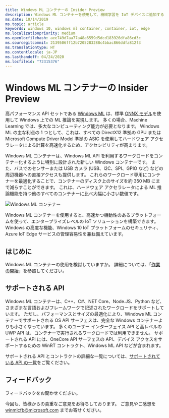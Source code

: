 ```yaml
---
title: Windows ML コンテナーの Insider Preview
description: Windows ML コンテナーを使用して、機械学習を IoT デバイスに追加する
ms.date: 10/14/2019
ms.topic: article
keywords: windows 10, windows ml container, container, iot, edge
ms.localizationpriority: medium
ms.openlocfilehash: aee749d7aa77a48a6559d5dcd183926dfa86cd3c
ms.sourcegitcommit: 2139506ff12b7205283288c4bbac866ddfa812f3
ms.translationtype: HT
ms.contentlocale: ja-JP
ms.lasthandoff: 04/24/2020
ms.locfileid: "72315376"
---
```

# <a name="windows-ml-container-insider-preview"></a>Windows ML コンテナーの Insider Preview

高パフォーマンス API セットである [Windows ML](https://docs.microsoft.com/windows/ai/windows-ml/) は、標準 [ONNX モデル](https://docs.microsoft.com/windows/ai/windows-ml/get-onnx-model)を使用して Windows 上での ML 推論を実現します。  多くの場合、Machine Learning では、多大なコンピューティング能力が必要となります。 Windows ML の主な利点の 1 つとして、これは、すべての DirectX12 準拠の GPU または Microsoft Compute Driver Model 準拠の ASIC を使用してハードウェア アクセラレータによる計算を高速化するため、アクセシビリティが高まります。

Windows ML コンテナーは、Windows ML API を利用するワークロードをコンテナー化するように特別に設計された新しい Windows コンテナーです。 また、バスでのセンサーまたは USB カメラ (USB、I2C、SPI、GPIO など) などの周辺機器への直接アクセスも提供します。 これらのワークロード専用にコンテナーを最適化することで、コンテナーのディスク上のサイズを約 350 MB にまで減らすことができます。 これは、ハードウェア アクセラレータによる ML 推論機能を持つ他のすべてのコンテナーに比べ大幅に小さい数値です。  

![Windows ML コンテナー](./images/winmlcontainer.png)

Windows ML コンテナーを使用すると、高速かつ機動性のあるプラットフォームを使って、エンタープライズレベルの IoT ソリューションを構築できます。 Windows の高度な機能、Windows 10 IoT プラットフォームのセキュリティ、Azure IoT Edge サービスの管理容易性を兼ね備えています。

## <a name="getting-started"></a>はじめに

Windows ML コンテナーの使用を検討していますか。 詳細については、「[作業の開始](getting-started.md)」を参照してください。

## <a name="supported-apis"></a>サポートされる API

Windows ML コンテナーは、C++、C#、NET Core、Node.JS、Python など、さまざまな言語およびフレームワークで記述されたワークロードをサポートしています。 ただし、パフォーマンスとサイズの最適化により、Windows ML コンテナーでサポートされる OS API サーフェスは、完全な Windows コンテナーよりも小さくなっています。 多くのユーザー インターフェイス API と高レベルの UWP API は、コンテナーで実行されるワークロードでは利用できません。 サポートされる API には、OneCore API サーフェスの API、デバイス アクセスをサポートするための WinRT コントラクト、Windows ML API などが含まれます。

サポートされる API とコントラクトの詳細な一覧については、[サポートされている API の一覧](api-list.md)をご覧ください。

## <a name="feedback"></a>フィードバック

フィードバックをお聞かせください。

今回も、皆様からの貴重なご意見をお待ちしております。 ご意見やご感想を winmlcfb@microsoft.com までお寄せください。
